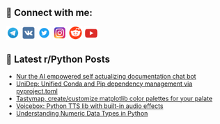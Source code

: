## 🔎 Connect with me:
[<img src="https://github.com/bullbesh/bullbesh/blob/main/images/Telegram.png" width="32" height="32" />](https://t.me/bullbesh)
[<img src="https://github.com/bullbesh/bullbesh/blob/main/images/VK.png" width="32" height="32" />](https://vk.com/bullbesh)
[<img src="https://github.com/bullbesh/bullbesh/blob/main/images/Twitter.png" width="32" height="32" />](https://twitter.com/bullbesh1)
[<img src="https://github.com/bullbesh/bullbesh/blob/main/images/Instagram.png" width="32" height="32" />](https://www.instagram.com/bullbesh)
[<img src="https://github.com/bullbesh/bullbesh/blob/main/images/Reddit.png" width="32" height="32" />](https://www.reddit.com/user/bullbesh)
[<img src="https://github.com/bullbesh/bullbesh/blob/main/images/YouTube.png" width="32" height="32" />](https://www.youtube.com/channel/UCtfjRs6uzgq5mfm8S06WTcg)

## 📕 Latest r/Python Posts
<!-- BLOG-POST-LIST:START -->
- [Nur the AI empowered self actualizing documentation chat bot](https://www.reddit.com/r/Python/comments/18tx9fj/nur_the_ai_empowered_self_actualizing/)
- [UniDep: Unified Conda and Pip dependency management via pyproject.toml](https://www.reddit.com/r/Python/comments/18tx3pm/unidep_unified_conda_and_pip_dependency/)
- [Tastymap, create/customize matplotlib color palettes for your palate](https://www.reddit.com/r/Python/comments/18tvpdz/tastymap_createcustomize_matplotlib_color/)
- [Voicebox: Python TTS lib with built-in audio effects](https://www.reddit.com/r/Python/comments/18tv650/voicebox_python_tts_lib_with_builtin_audio_effects/)
- [Understanding Numeric Data Types in Python](https://www.reddit.com/r/Python/comments/18tuy3y/understanding_numeric_data_types_in_python/)
<!-- BLOG-POST-LIST:END -->
